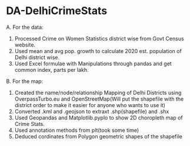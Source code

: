 # DA-DelhiCrimeStats

A. For the data:
1. Processed Crime on Women Statistics district wise from Govt Census website.
2. Used mean and avg pop. growth to calculate 2020 est. population of Delhi district wise.
3. Used Excel formulae with Manipulations through pandas and get common index, parts per lakh.

B. For the map:
1. Created the name/node/relationship Mapping of Delhi Districts using OverpassTurbo.eu and OpenStreetMap(Will put the shapefile with the district order to make it easier for anyone who wants to use it)
2. Converted .kml and .geojson to extraxt .shp(shapefile) and .shx
3. Used Geopandas and Matplotlib.pyplo to show 2D choropleth map of Crime Stats.
4. Used annotation methods from plt(took some time)
5. Deduced cordinates from Polygon geometric shapes of the shapefile
